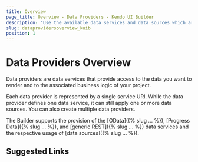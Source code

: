 ```yaml
---
title: Overview
page_title: Overview - Data Providers - Kendo UI Builder
description: "Use the available data services and data sources which are supported by the Kendo UI Builder tool for creating and managing Angular and AngularJS-based web applications."
slug: dataprovidersoverview_kuib
position: 1
---
```


# Data Providers Overview

Data providers are data services that provide access to the data you want to render and to the associated business logic of your project.

Each data provider is represented by a single service URI. While the data provider defines one data service, it can still apply one or more data sources. You can also create multiple data providers.

The Builder supports the provision of the [OData]({% slug ... %}), [Progress Data]({% slug ... %}), and [generic REST]({% slug ... %}) data services and the respective usage of [data sources]({% slug ... %}).

## Suggested Links
